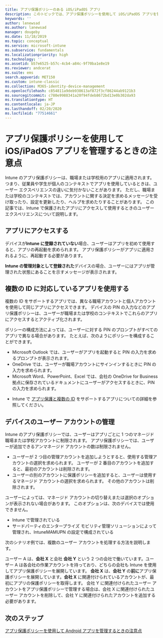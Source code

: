 ```yaml
---
title: アプリ保護ポリシーのある iOS/iPadOS アプリ
description: このトピックでは、アプリ保護ポリシーを使用して iOS/iPadOS アプリを管理するときの注意点について説明します。
keywords: ''
author: lenewsad
ms.author: lanewsad
manager: dougeby
ms.date: 11/18/2019
ms.topic: conceptual
ms.service: microsoft-intune
ms.subservice: fundamentals
ms.localizationpriority: high
ms.technology: ''
ms.assetid: b57e6525-b57c-4cb4-a84c-9f70ba1e8e19
ms.reviewer: andcerat
ms.suite: ems
search.appverid: MET150
ms.custom: intune-classic
ms.collection: M365-identity-device-management
ms.openlocfilehash: c854811a9deb938613af872f3cf86244ab9121b3
ms.sourcegitcommit: c780e9988341a20f94fdeb8672bd13e0b302da93
ms.translationtype: HT
ms.contentlocale: ja-JP
ms.lasthandoff: 02/20/2020
ms.locfileid: "77514661"
---
```

# <a name="what-to-expect-when-your-iosipados-app-is-managed-by-app-protection-policies"></a>アプリ保護ポリシーを使用して iOS/iPadOS アプリを管理するときの注意点

Intune のアプリ保護ポリシーは、職場または学校用のアプリに適用されます。 つまり、従業員や学生が個人のコンテキストでアプリを使用しているときは、ユーザー エクスペリエンスの違いに気付かないことがあります。 ただし、職場または学校のコンテキストでは、アカウントに関する決定を求めるメッセージを受け取ったり、設定を更新したり、ヘルプを求めたりすることがあります。 この記事では、Intune で保護されたアプリにアクセスして使用するときのユーザー エクスペリエンスについて説明します。  

## <a name="access-apps"></a>アプリにアクセスする

デバイスが**Intune に登録されていない**場合、ユーザーはアプリを初めて使用すると、アプリの再起動を求められます。 アプリ保護ポリシーがアプリに適用されるように、再起動する必要があります。

<!--- The following screenshot from the Skype app illustrates this restart request: --->

<!---  ![Screenshot of the iOS/iPadOS device showing PIN prompt](./media/end-user-mam-apps-ios/iOS_AppPINPrompt.png) --->

**Intune の管理対象として登録された**デバイスの場合、ユーザーにはアプリが管理された状態にあることを示すメッセージが表示されます。

## <a name="use-apps-with-multi-identity-support"></a>複数の ID に対応しているアプリを使用する

複数の ID をサポートするアプリでは、異なる職場アカウントと個人アカウントを使用して同じアプリにアクセスできます。 デバイスの PIN の入力などのアプリ保護ポリシーは、ユーザーが職場または学校のコンテキストでこれらのアプリにアクセスするとアクティブ化されます。   

ポリシーの構成方法によっては、ユーザーに対する PIN のプロンプトがすべてのアプリで異なる場合があります。  たとえば、次のようにポリシーを構成することができます。       
* Microsoft Outlook では、ユーザーがアプリを起動すると PIN の入力を求めるプロンプトが表示されます。 
* OneDrive では、ユーザーが職場アカウントにサインインするときに PIN の入力を求められます。  
* Microsoft Word、PowerPoint、Excel では、会社の OneDrive for Business 拠点に保存されているドキュメントにユーザーがアクセスするときに、PIN の入力を求められます。  

- Intune で [アプリ保護と複数の ID](https://www.microsoft.com/cloud-platform/microsoft-intune-apps) をサポートするアプリについての詳細を参照してください。  

## <a name="manage-user-accounts-on-the-device"></a>デバイスのユーザー アカウントの管理  

Intune のアプリ保護ポリシーでは、ユーザーはアプリごとに 1 つのマネージド職場または学校アカウントに制限されます。 アプリ保護ポリシーでは、ユーザーが追加できるアンマネージド アカウントの数は制限されません。   

- ユーザーが 2 つ目の管理アカウントを追加しようとすると、使用する管理アカウントの選択を求められます。 ユーザーが 2 番目のアカウントを追加すると、最初のアカウントは削除されます。
- ユーザーの別のアカウントに保護ポリシーを追加すると、ユーザーは使用するマネージド アカウントの選択を求められます。 その他のアカウントは削除されます。 

ユーザーによっては、マネージド アカウントの切り替えまたは選択のオプションが表示されない場合があります。 このオプションは、次のデバイスでは使用できません。
* Intune で管理されている  
* サードパーティのエンタープライズ モビリティ管理ソリューションによって管理され、IntuneMAMUPN の設定で構成されている 

次のシナリオ例では、複数のユーザー アカウントを処理する方法を説明します。  

ユーザー A は、**会社 X** と会社 **会社 Y** という 2 つの会社で働いています。ユーザー A は各会社の作業アカウントを持っており、どちらの会社も Intune を使用してアプリ保護ポリシーを展開しています。 **会社 X** は、**会社 Y** の**前に**アプリ保護ポリシーを展開しています。**会社 X** に関連付けられているアカウントが、最初にアプリの保護ポリシーを取得します。 会社 Y に関連付けられたユーザー アカウントをアプリ保護ポリシーで管理する場合は、会社 X に関連付けられたユーザー アカウントを削除して、会社 Y に関連付けられたアカウントを追加する必要があります。  

## <a name="next-steps"></a>次のステップ

[アプリ保護ポリシーを使用して Android アプリを管理するときの注意点](end-user-mam-apps-android.md)
